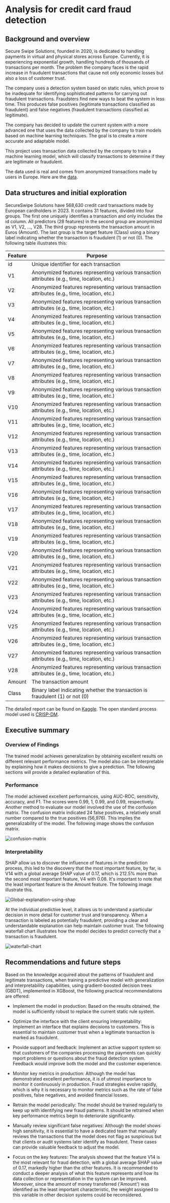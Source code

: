 # Analysis for credit card fraud detection

## Background and overview


Secure Swipe Solutions, founded in 2020, is dedicated to handling payments in virtual and physical 
stores across Europe. Currently, it is experiencing exponential growth, handling hundreds of 
thousands of transactions per month. The problem the company faces is the rapid increase in 
fraudulent transactions that cause not only economic losses but also a loss of customer trust.



The company uses a detection system based on static rules, which prove to be inadequate for 
identifying sophisticated patterns for carrying out fraudulent transactions. Fraudsters find 
new ways to beat the system in less time. This produces false positives (legitimate transactions 
classified as fraudulent) and false negatives (fraudulent transactions classified as legitimate).



The company has decided to update the current system with a more advanced one that uses the data 
collected by the company to train models based on machine learning techniques. The goal is to create 
a more accurate and adaptable model.


This project uses transaction data collected by the company to train a machine learning model, which will 
classify transactions to determine if they are legitimate or fraudulent.


The data used is real and comes from anonymized transactions made by users in Europe. Here are 
the [data](https://www.kaggle.com/datasets/nelgiriyewithana/credit-card-fraud-detection-dataset-2023).


## Data structures and initial exploration

SecureSwipe Solutions have 568,630 credit card transactions made by European
 cardholders in 2023. It contains 31 features, divided into four groups. The first
 one uniquely identifies a transaction and only includes the id column. All 
predictors (28 features) in the second group are anonymized as 
V1, V2, ..., V28. The third group represents the transaction amount
 in Euros (Amount). The last group is the target feature (Class) using a
 binary label indicating whether the transaction is fraudulent (1) or 
not (0). The following table illustrates this:

| Feature | Purpose                                                                                  |
|----------------|---------------------------------------------------------------------------------------------|
| id             | Unique identifier for each transaction                          |
| V1             | Anonymized features representing various transaction attributes (e.g., time, location, etc.) |
| V2             | Anonymized features representing various transaction attributes (e.g., time, location, etc.)  |
| V3             | Anonymized features representing various transaction attributes (e.g., time, location, etc.)  |
| V4             | Anonymized features representing various transaction attributes (e.g., time, location, etc.)  |
| V5             | Anonymized features representing various transaction attributes (e.g., time, location, etc.)  |
| V6             | Anonymized features representing various transaction attributes (e.g., time, location, etc.)  |
| V7             | Anonymized features representing various transaction attributes (e.g., time, location, etc.)  |
| V8             | Anonymized features representing various transaction attributes (e.g., time, location, etc.)  |
| V9             | Anonymized features representing various transaction attributes (e.g., time, location, etc.)  |
| V10            | Anonymized features representing various transaction attributes (e.g., time, location, etc.)  |
| V11            | Anonymized features representing various transaction attributes (e.g., time, location, etc.)  |
| V12            | Anonymized features representing various transaction attributes (e.g., time, location, etc.)  |
| V13            | Anonymized features representing various transaction attributes (e.g., time, location, etc.)  |
| V14            | Anonymized features representing various transaction attributes (e.g., time, location, etc.)  |
| V15            | Anonymized features representing various transaction attributes (e.g., time, location, etc.)  |
| V16            | Anonymized features representing various transaction attributes (e.g., time, location, etc.)  |
| V17            | Anonymized features representing various transaction attributes (e.g., time, location, etc.)  |
| V18            | Anonymized features representing various transaction attributes (e.g., time, location, etc.)  |
| V19            | Anonymized features representing various transaction attributes (e.g., time, location, etc.)  |
| V20            | Anonymized features representing various transaction attributes (e.g., time, location, etc.)  |
| V21            | Anonymized features representing various transaction attributes (e.g., time, location, etc.)  |
| V22            | Anonymized features representing various transaction attributes (e.g., time, location, etc.)  |
| V23            | Anonymized features representing various transaction attributes (e.g., time, location, etc.)  |
| V24            | Anonymized features representing various transaction attributes (e.g., time, location, etc.)  |
| V25            | Anonymized features representing various transaction attributes (e.g., time, location, etc.)  |
| V26            | Anonymized features representing various transaction attributes (e.g., time, location, etc.)  |
| V27            | Anonymized features representing various transaction attributes (e.g., time, location, etc.)  |
| V28            | Anonymized features representing various transaction attributes (e.g., time, location, etc.)  |
| Amount         | The transaction amount                                                          |
| Class          | Binary label indicating whether the transaction is fraudulent (1) or not (0)               |

The detailed report can be found on [Kaggle](https://www.kaggle.com/code/christianmontenegro/credit-card-fraud-detection). The
 open standard process model used is [CRISP-DM](https://www.datascience-pm.com/crisp-dm-2/).

## Executive summary

### Overview of Findings

The trained model achieves generalization by obtaining excellent results on different relevant performance metrics. The model
 also can be interpretable by explaining how it makes decisions to give a prediction. The following sections will provide a
 detailed explanation of this.


### Performance

The model achieved excellent performances, using AUC-ROC, sensitivity, accuracy, and F1. The scores 
were 0.99, 1, 0.99, and 0.99, respectively. Another method to evaluate our model involved the use
 of the confusion matrix. The confusion matrix indicated 24 false positives, a relatively small number
 compared to the true positives (56,976). This implies the generalizability of the model. The following image shows the confusion matrix.

![confusion-matrix](./confusion-matrix.png)

### Interpretability

SHAP allow us to discover the influence of features in the prediction process, this led to the discovery that the most
important feature, by far, is V14 with a global average SHAP value of 0.17, which is 212.5% more than the second most important 
feature, V4 with 0.08. It's important to note that the least important feature is the Amount feature. The following image illustrate this.

![Global-explanation-using-shap](./Global-explanation-using-shap.png)

At the individual predictive level, it allows us to understand a particular decision in more detail for customer
 trust and transparency. When a transaction is labeled as potentially fraudulent, providing a clear
 and understandable explanation can help maintain customer trust. The following waterfall chart illustrates
 how the model decides to predict correctly that a transaction is fraudulent.

![waterfall-chart](./waterfall-chart.png)

## Recommendations and future steps



Based on the knowledge acquired about the patterns of fraudulent and legitimate transactions, 
when training a predictive model with generalization and interpretability capabilities, using 
gradient-boosted decision trees (GBDT), implemented in XGBoost, the following practical recommendations are offered:



- Implement the model in production: Based on the results obtained, the model is sufficiently 
robust to replace the current static rule system.



- Optimize the interface with the client ensuring interpretability: Implement an interface that explains 
decisions to customers. This is essential to maintain customer trust when a legitimate transaction 
is marked as fraudulent.



- Provide support and feedback: Implement an active support system so that customers of the companies 
processing the payments can quickly report problems or questions about the fraud detection system. Feedback 
would improve both the model and the customer experience.



- Monitor key metrics in production: Although the model has demonstrated excellent performance, it is of utmost 
importance to monitor it continuously in production. Fraud strategies evolve rapidly, which is why it is 
necessary to monitor metrics such as the rate of false positives, false negatives, and avoided financial losses.



- Retrain the model periodically: The model should be trained regularly to keep up with identifying new fraud 
patterns. It should be retrained when key performance metrics begin to deteriorate significantly.



- Manually review significant false negatives: Although the model shows high sensitivity, it is essential to 
have a dedicated team that manually reviews the transactions that the model does not flag as suspicious but 
that clients or audit systems later identify as fraudulent. These cases can provide valuable feedback to adjust the model.


- Focus on the key features: The analysis showed that the feature V14 is the most relevant for fraud detection, 
with a global average SHAP value of 0.17, markedly higher than the other features. It is recommended to conduct a 
deeper analysis of what this feature represents and how its data collection or representation in the system can be 
improved. Moreover, since the amount of money transferred ('Amount') was identified as the least important 
characteristic, the weight assigned to this variable in other decision systems could be reconsidered.